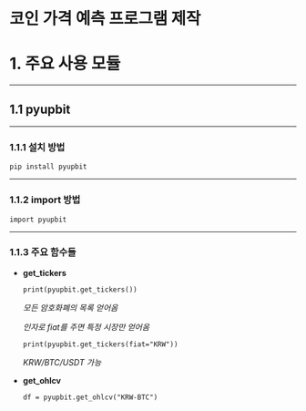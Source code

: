 # 코인 가격 예측 프로그램 제작
# 1. 주요 사용 모듈
***
## 1.1 pyupbit
***
### 1.1.1 설치 방법
```
pip install pyupbit
```
***
### 1.1.2 import 방법
```
import pyupbit
```
***
### 1.1.3 주요 함수들
* __get_tickers__
    ```
    print(pyupbit.get_tickers())
    ```
  *모든 암호화폐의 목록 얻어옴*
  
  *인자로 fiat를 주면 특정 시장만 얻어옴*
  ```
  print(pyupbit.get_tickers(fiat="KRW"))
  ```
  *KRW/BTC/USDT 가능*
  
* __get_ohlcv__
    ```
    df = pyupbit.get_ohlcv("KRW-BTC")
    ```
